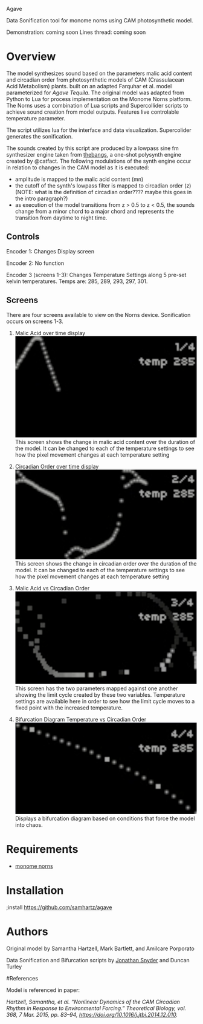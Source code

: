 Agave

Data Sonification tool for monome norns using CAM photosynthetic model.

Demonstration: coming soon
Lines thread: coming soon

# Overview

The model synthesizes sound based on the parameters malic acid content and circadian order from photosynthetic models of CAM (Crassulacean Acid Metabolism) plants. built on an adapted Farquhar et al. model parameterized for _Agave Tequila_. The original model was adapted from Python to Lua for process implementation on the Monome Norns platform. The Norns uses a combination of Lua scripts and Supercollider scripts to achieve sound creation from model outputs. Features live controlable temperature parameter.

The script utilizes lua for the interface and data visualization. Supercolider generates the sonification. 

The sounds created by this script are produced by a lowpass sine fm synthesizer engine taken from [thebangs](https://github.com/catfact/thebangs), a one-shot polysynth engine created by @catfact. The following modulations of the synth engine occur in relation to changes in the CAM model as it is executed: 

* amplitude is mapped to the malic acid content (mn)
* the cutoff of the synth's lowpass filter is mapped to circadian order (z) (NOTE: what is the definition of circadian order???? maybe this goes in the intro paragraph?)
* as execution of the model transitions from z > 0.5 to z < 0.5, the sounds change from a minor chord to a major chord and represents the transition from daytime to night time.

## Controls
    
  Encoder 1: Changes Display screen

  Encoder 2: No function 

  Encoder 3 (screens 1-3): Changes Temperature Settings along 5 pre-set kelvin temperatures.
      Temps are: 285, 289, 293, 297, 301.

## Screens

There are four screens available to view on the Norns device. Sonification occurs on screens 1-3.
  
  1. Malic Acid over time display
     ![](Screen_1.png)
        This screen shows the change in malic acid content over the duration of the model. It can be changed to each of the temperature settings to see how the pixel movement changes at each temperature setting
  
  2. Circadian Order over time display
     ![](Screen_2.png)
        This screen shows the change in circadian order over the duration of the model. It can be changed to each of the temperature settings to see how the pixel movement changes at each temperature setting
  
  3. Malic Acid vs Circadian Order
     ![](Screen_3.png)
        This screen has the two parameters mapped against one another showing the limit cycle created by these two variables. Temperature settings are available here in order to see how the limit cycle moves to a fixed point with the increased temperature. 
  
  4. Bifurcation Diagram Temperature vs Circadian Order
     ![](Screen_4.png)
        Displays a bifurcation diagram based on conditions that force the model into chaos.

# Requirements
* [monome norns](https://monome.org/norns)

# Installation
;install https://github.com/samhartz/agave

# Authors
Original model by Samantha Hartzell, Mark Bartlett, and Amilcare Porporato

Data Sonification and Bifurcation scripts by [Jonathan Snyder](http://instagram.com/jaseknighter) and Duncan Turley

#References

Model is referenced in paper:

_Hartzell, Samantha, et al. “Nonlinear Dynamics of the CAM Circadian Rhythm in Response to Environmental Forcing.” Theoretical Biology, vol. 368, 7 Mar. 2015, pp. 83–94, https://doi.org/10.1016/j.jtbi.2014.12.010._
